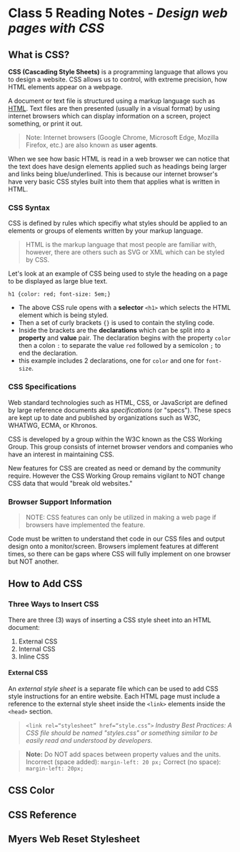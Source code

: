 # Class 5 Reading Notes - *Design web pages with CSS*

## What is CSS?

**CSS (Cascading Style Sheets)** is a programming language that allows you to design a website. CSS allows us to control, with extreme precision, how HTML elements appear on a webpage.

A document or text file is structured using a markup language such as [HTML](class4.md). Text files are then presented (usually in a visual format) by using internet browsers which can display information on a screen, project something, or print it out.

> Note: Internet browsers (Google Chrome, Microsoft Edge, Mozilla Firefox, etc.) are also known as **user agents**.

When we see how basic HTML is read in a web browser we can notice that the text does have design elements applied such as headings being larger and links being blue/underlined. This is because our internet browser's have very basic CSS styles built into them that applies what is written in HTML.

### CSS Syntax

CSS is defined by rules which specifiy what styles should be applied to an elements or groups of elements written by your markup language.

> HTML is the markup language that most people are familiar with, however, there are others such as SVG or XML which can be styled by CSS.

Let's look at an example of CSS being used to style the heading on a page to be displayed as large blue text.

`h1 {color: red;
    font-size: 5em;}`

- The above CSS rule opens with a **selector** `<h1>` which selects the HTML element which is being styled.
- Then a set of curly brackets `{}` is used to contain the styling code.
- Inside the brackets are the **declarations** which can be split into a **property** and **value** pair. The declaration begins with the property `color` then a colon `:` to separate the value `red` followed by a semicolon `;` to end the declaration.
- this example includes 2 declarations, one for `color` and one for `font-size`.

### CSS Specifications

Web standard technologies such as HTML, CSS, or JavaScript are defined by large reference documents aka *specifications* (or "specs"). These specs are kept up to date and published by organizations such as W3C, WHATWG, ECMA, or Khronos.

CSS is developed by a group within the W3C known as the CSS Working Group. This group consists of internet browser vendors and companies who have an interest in maintaining CSS.

New features for CSS are created as need or demand by the community require. However the CSS Working Group remains vigilant to NOT change CSS data that would "break old websites."

### Browser Support Information

> NOTE: CSS features can only be utilized in making a web page if browsers have implemented the feature.

Code must be written to understand thet code in our CSS files and output design onto a monitor/screen. Browsers implement features at different times, so there can be gaps where CSS will fully implement on one browser but NOT another.

## How to Add CSS

### Three Ways to Insert CSS

There are three (3) ways of inserting a CSS style sheet into an HTML document: 

1. External CSS
2. Internal CSS
3. Inline CSS

#### External CSS

An *external style sheet* is a separate file which can be used to add CSS style instructions for an entire website. Each HTML page must include a reference to the external style sheet inside the `<link>` elements inside the `<head>` section.

> `<link rel=“stylesheet” href=“style.css”>`
> *Industry Best Practices: A CSS file should be named "styles.css" or something similar to be easily read and understood by developers.*

> **Note:** Do NOT add spaces between property values and the units.
> Incorrect (space added): `margin-left: 20 px;`
> Correct (no space): `margin-left: 20px;`



## CSS Color

## CSS Reference

## Myers Web Reset Stylesheet

